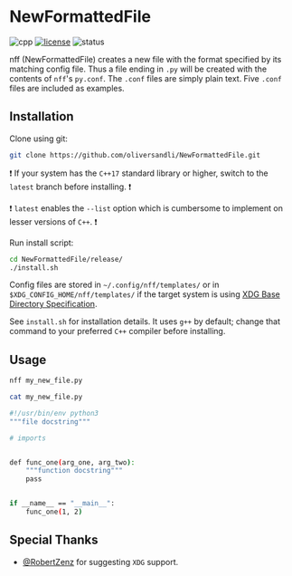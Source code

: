 # NewFormattedFile

![cpp](https://img.shields.io/badge/cpp-11-blue)
[![license](https://img.shields.io/badge/license-MIT-orange)](https://choosealicense.com/licenses/mit/)
![status](https://img.shields.io/badge/status-maintained-brightgreen)

nff (NewFormattedFile) creates a new file with the format specified by its matching config file. Thus a file ending in `.py` will be created with the contents of `nff`'s `py.conf`. The `.conf` files are simply plain text. Five `.conf` files are included as examples.

## Installation

Clone using git:
```bash
git clone https://github.com/oliversandli/NewFormattedFile.git
```
:exclamation: If your system has the `C++17` standard library or higher, switch to the `latest` branch before installing. :exclamation:

:exclamation: `latest` enables the `--list` option which is cumbersome to implement on lesser versions of `C++`. :exclamation:

Run install script:
```bash
cd NewFormattedFile/release/
./install.sh
```
Config files are stored in `~/.config/nff/templates/` or in `$XDG_CONFIG_HOME/nff/templates/` if the target system is using [XDG Base Directory Specification](https://specifications.freedesktop.org/basedir-spec/basedir-spec-latest.html).

See `install.sh` for installation details. It uses `g++` by default; change that command to your preferred `C++` compiler before installing.

## Usage

```bash
nff my_new_file.py
```
```bash
cat my_new_file.py

#!/usr/bin/env python3
"""file docstring"""

# imports


def func_one(arg_one, arg_two):
    """function docstring"""
    pass


if __name__ == "__main__":
    func_one(1, 2)
```

## Special Thanks

* [@RobertZenz](https://github.com/RobertZenz) for suggesting `XDG` support.
